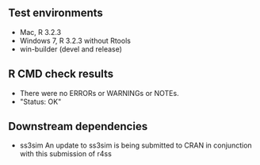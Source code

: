 ## Test environments
* Mac, R 3.2.3
* Windows 7, R 3.2.3 without Rtools
* win-builder (devel and release)

## R CMD check results
* There were no ERRORs or WARNINGs or NOTEs.
* "Status: OK"

## Downstream dependencies
* ss3sim
  An update to ss3sim is being submitted to CRAN
  in conjunction with this submission of r4ss
